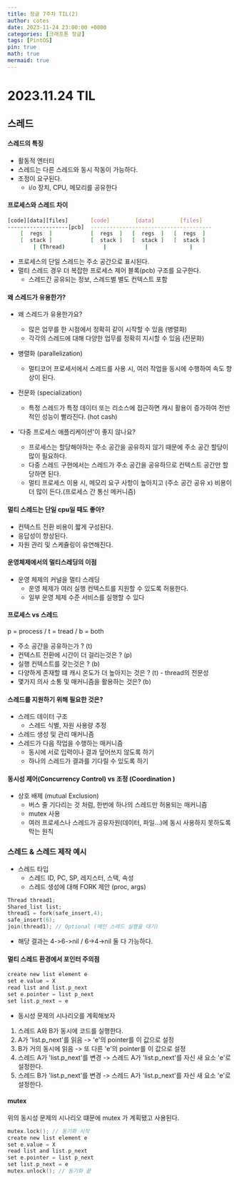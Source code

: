 ```yaml
---
title: 정글 7주차 TIL(2)
author: cotes
date: 2023-11-24 23:00:00 +0800
categories: [크래프톤 정글]
tags: [PintOS]
pin: true
math: true
mermaid: true
---
```


# 2023.11.24 TIL

## 스레드

#### 스레드의 특징

- 활동적 엔터티
- 스레드는 다른 스레드와 동시 작동이 가능하다.
- 조정이 요구된다.
  - i/o 장치, CPU, 메모리를 공유한다

#### 프로세스와 스레드 차이

```bash
[code][data][files]       [code]        [data]        [files]
-------------------[pcb]  --------------------------------------
    [  regs  ]            [  regs  ]   [  regs  ]   [  regs  ]
    [  stack ]            [  stack ]   [  stack ]   [  stack ]
        | (Thread)            |            |             |
```

- 프로세스의 단일 스레드는 주소 공간으로 표시된다.
- 멀티 스레드 경우 더 복잡한 프로세스 제어 블록(pcb) 구조를 요구한다.
  - 스레드간 공유되는 정보, 스레드별 별도 컨텍스트 포함

#### 왜 스레드가 유용한가?

- 왜 스레드가 유용한가요?

  - 많은 업무를 한 시점에서 정확히 같이 시작할 수 있음 (병렬화)
  - 각각의 스레드에 대해 다양한 업무를 정확히 지시할 수 있음 (전문화)

- 병렬화 (parallelization)
  - 멀티코어 프로세서에서 스레드를 사용 시, 여러 작업을 동시에 수행하여 속도 향상이 된다.
- 전문화 (specialization)

  - 특정 스레드가 특정 데이터 또는 리소스에 접근하면 캐시 활용이 증가하여 전반적인 성능이 빨라진다. (hot cash)

- '다중 프로세스 애플리케이션'이 좋지 않나요?
  - 프로세스는 할당해야하는 주소 공간을 공유하지 않기 때문에 주소 공간 할당이 많이 필요하다.
  - 다중 스레드 구현에서는 스레드가 주소 공간을 공유하므로 컨텍스트 공간만 할당하면 된다.
  - 멀티 프로세스 이용 시, 메모리 요구 사항이 높아지고 (주소 공간 공유 x)
    비용이 더 많이 든다.(프로세스 간 통신 메커니즘)

#### 멀티 스레드는 단일 cpu일 때도 좋아?

- 컨텍스트 전환 비용이 짧게 구성된다.
- 응답성이 향상된다.
- 자원 관리 및 스케쥴링이 유연해진다.

#### 운영체제에서의 멀티스레딩의 이점

- 운영 체제의 커널을 멀티 스레딩
  - 운영 체제가 여러 실행 컨텍스트를 지원할 수 있도록 허용한다.
  - 일부 운영 체제 수준 서비스를 실행할 수 있다

#### 프로세스 vs 스레드

p = process / t = tread / b = both

- 주소 공간을 공유하는가 ? (t)
- 컨텍스트 전환에 시간이 더 걸리는것은 ? (p)
- 실행 컨텍스트를 갖는것은 ? (b)
- 다양하게 존재할 떄 캐시 온도가 더 높아지는 것은 ? (t) - thread의 전문성
- 몇가지 의사 소통 및 매커니즘을 활용하는 것은? (b)

#### 스레드를 지원하기 위해 필요한 것은?

- 스레드 데이터 구조
  - 스레드 식별, 자원 사용량 추정
- 스레드 생성 및 관리 매커니즘
- 스레드가 다음 작업을 수행하는 매커니즘
  - 동시에 서로 입력이나 결과 덮어쓰지 않도록 하기
  - 하나의 스레드가 결과를 기다릴 수 있도록 하기

#### 동시성 제어(Concurrency Control) vs 조정 (Coordination )

- 상호 배제 (mutual Exclusion)
  - 버스 줄 기다리는 것 처럼, 한번에 하나의 스레드만 허용되는 매커니즘
  - mutex 사용
  - 여러 프로세스나 스레드가 공유자원(데이터, 파일...)에 동시 사용하지 못하도록 막는 원칙

### 스레드 & 스레드 제작 예시

- 스레드 타입
  - 스레드 ID, PC, SP, 레지스터, 스택, 속성
  - 스레드 생성에 대해 FORK 제안 (proc, args)

```c
Thread thread1;
Shared_list list;
thread1 = fork(safe_insert,4);
safe_insert(6);
join(thread1); // Optional (메인 스레드 실행을 대기)
```

- 해당 결과는 4->6->nil / 6->4->nil 둘 다 가능하다.

#### 멀티 스레드 환경에서 포인터 주의점

```c
create new list element e
set e.value = X
read list and list.p_next
set e.pointer = list p_next
set list.p_next = e
```

- 동시성 문제의 시나리오를 계획해보자

1. 스레드 A와 B가 동시에 코드를 실행한다.
2. A가 'list.p_next'를 읽음 -> 'e'의 pointer를 이 값으로 설정
3. B가 거의 동시에 읽음 -> 또 다른 'e'의 pointer를 이 값으로 설정
4. 스레드 A가 'list.p_next'를 변경 -> 스레드 A가 'list.p_next'를 자신 새 요소 'e'로 설정한다.
5. 스레드 B가 'list.p_next'를 변경 -> 스레드 A가 'list.p_next'를 자신 새 요소 'e'로 설정한다.

#### mutex

위의 동시성 문제의 시나리오 떄문에 mutex 가 계획됐고 사용된다.

```c
mutex.lock(); // 동기화 시작
create new list element e
set e.value = X
read list and list.p_next
set e.pointer = list p_next
set list.p_next = e
mutex.unlock(); // 동기화 끝

```
